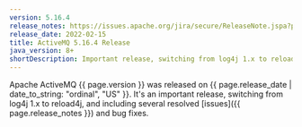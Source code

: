 ```yaml
---
version: 5.16.4
release_notes: https://issues.apache.org/jira/secure/ReleaseNote.jspa?projectId=12311210&version=12350483
release_date: 2022-02-15
title: ActiveMQ 5.16.4 Release
java_version: 8+
shortDescription: Important release, switching from log4j 1.x to reload4j, and including several improvements and dependency updates.
---
```

Apache ActiveMQ {{ page.version }} was released on {{ page.release_date | date_to_string: "ordinal", "US" }}. It's an important release, switching from log4j 1.x to reload4j, and including several resolved [issues]({{ page.release_notes }}) and bug fixes.
